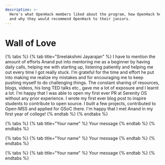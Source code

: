 ```yaml
---
description: >-
  Here's what OpenHack members liked about the program, how OpenHack helped them
  and why they would recommend OpenHack to their juniors.
---
```


# Wall of Love

{% tabs %}
{% tab title="Sreelakshmi Jayarajan" %}
I have to mention the amount of efforts Anand put into mentoring me as a beginner by having daily calls, helping me with starting up, listening patiently and helping me out every time I got really stuck. I'm grateful for the time and effort he put into making me realize my mistakes and for encouraging me to keep pushing myself to do challenging things. The constant sharing of resources, blogs, videos, his long TED talks etc., gave me a lot of exposure and I learnt a lot. I'm happy that I was able to open my first ever PR at Serenity OS without any prior experience. I wrote my first ever blog post to inspire students to contribute to open source. I built a few projects, contributed to Open-MSS⁠ and applied for GSoC there. I'm happy that I met Anand in my first year of college!
{% endtab %}
{% endtabs %}

{% tabs %}
{% tab title="Your name" %}
Your message
{% endtab %}
{% endtabs %}

{% tabs %}
{% tab title="Your name" %}
Your message
{% endtab %}
{% endtabs %}

{% tabs %}
{% tab title="Your name" %}
Your message
{% endtab %}
{% endtabs %}
